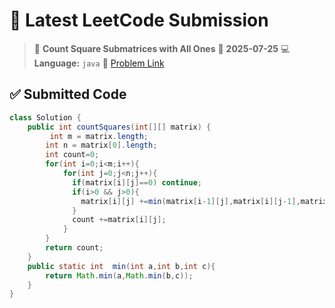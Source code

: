 # 🧠 Latest LeetCode Submission

> 📌 **Count Square Submatrices with All Ones**
> 📅 **2025-07-25**
> 💻 **Language:** `java`
> 🔗 [Problem Link](https://leetcode.com/problems/count-square-submatrices-with-all-ones/)

## ✅ Submitted Code

```java
class Solution {
    public int countSquares(int[][] matrix) {
         int m = matrix.length;
        int n = matrix[0].length;
        int count=0;
        for(int i=0;i<m;i++){
            for(int j=0;j<n;j++){
              if(matrix[i][j]==0) continue;
              if(i>0 && j>0){
                matrix[i][j] +=min(matrix[i-1][j],matrix[i][j-1],matrix[i-1][j-1]);
              }
              count +=matrix[i][j];
            }
        }
        return count;
    }
    public static int  min(int a,int b,int c){
        return Math.min(a,Math.min(b,c));
    }
}
```

<!-- Updated: 2025-07-26 06:52:28.425304 -->
